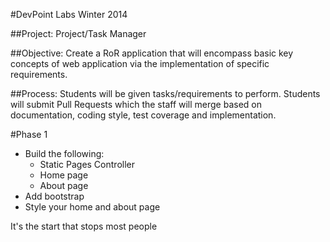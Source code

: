 #DevPoint Labs Winter 2014

##Project:
Project/Task Manager

##Objective:
Create a RoR application that will encompass basic key concepts of web application via the implementation of specific requirements.

##Process:
Students will be given tasks/requirements to perform. Students will submit Pull Requests which the staff will merge based on documentation, coding style, test coverage and implementation.

#Phase 1
- Build the following:
	- Static Pages Controller
	- Home page
	- About page
- Add bootstrap
- Style your home and about page

It's the start that stops most people
